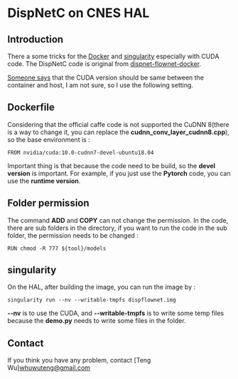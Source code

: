 # DispNetC on CNES HAL


## Introduction

There a some tricks for the [Docker](https://www.docker.com/) and [singularity](https://hpc.nih.gov/apps/singularity.html) especially with CUDA code. The DispNetC code is original from [dispnet-flownet-docker](https://github.com/lmb-freiburg/dispnet-flownet-docker).

[Someone says](https://stackoverflow.com/questions/57015346/can-i-run-a-docker-container-with-cuda-10-when-host-has-cuda-9) that the CUDA version should be same between the container and host, I am not sure, so I use the following setting.

## Dockerfile

Considering that the official caffe code is not supported the CuDNN 8(there is a way to change it, you can replace the **cudnn_conv_layer_cudnn8.cpp**), so the base environment is :
```
FROM nvidia/cuda:10.0-cudnn7-devel-ubuntu18.04
```

Important thing is that because the code need to be build, so the **devel version** is important. For example, if you just use the **Pytorch** code, you can use the **runtime version**.

## Folder permission

The command **ADD** and **COPY** can not change the permission. In the code, there are sub folders in the directory, if you want to run the code in the sub folder, the permission needs to be changed :
```
RUN chmod -R 777 ${tool}/models
```

## singularity

On the HAL, after building the image, you can run the image by :
```
singularity run --nv --writable-tmpfs dispflownet.img
```

**--nv** is to use the CUDA, and **--writable-tmpfs** is to write some temp files because the **demo.py** needs to write some files in the folder.

## Contact

If you think you have any problem, contact [Teng Wu]<whuwuteng@gmail.com>

 
